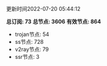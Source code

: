 更新时间2022-07-20 05:44:12

**总订阅: 73**
**总节点: 3606**
**有效节点: 864**
- trojan节点: 54
- ss节点: 728
- v2ray节点: 79
- ssr节点: 3
